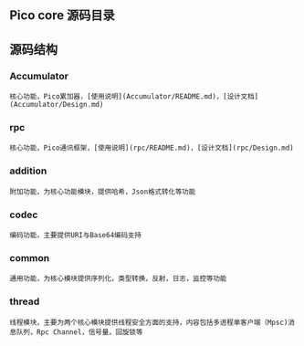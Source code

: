 ## Pico core 源码目录

## 源码结构

### Accumulator 

    核心功能，Pico累加器，[使用说明](Accumulator/README.md)，[设计文档](Accumulator/Design.md)

### rpc

    核心功能，Pico通讯框架，[使用说明](rpc/README.md)，[设计文档](rpc/Design.md)

### addition

    附加功能，为核心功能模块，提供哈希，Json格式转化等功能

### codec

    编码功能，主要提供URI与Base64编码支持

### common

    通用功能，为核心模块提供序列化，类型转换，反射，日志，监控等功能

### thread

    线程模块，主要为两个核心模块提供线程安全方面的支持，内容包括多进程单客户端（Mpsc)消息队列，Rpc Channel，信号量，回旋锁等